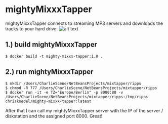 # mightyMixxxTapper
mightyMixxxTapper connects to streaming MP3 servers and downloads the tracks to your hard drive.
![alt text](https://github.com/terrorist-squad/mightyMixxxTapper/blob/main/screens/1.png "record")

## 1.) build mightyMixxxTapper
```
$ docker build -t mighty-mixxx-tapper:1.0 .
```

## 2.) run mightyMixxxTapper
```
$ mkdir /Users/CharlieScene/NetBeansProjects/mixtapper/ripps
$ chmod -R 777 /Users/CharlieScene/NetBeansProjects/mixtapper/ripps
$ docker run -it -e TZ="Europe/Berlin" -p 8000:80 -v /Users/CharlieScene/NetBeansProjects/mixtapper/ripps:/tmp/ripps chrisknedel/mighty-mixxx-tapper:latest
```
After that I can call my mightyMixxxTapper server with the IP of the server / diskstation and the assigned port 8000. Great!
